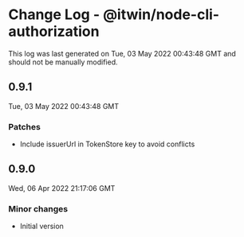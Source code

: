 # Change Log - @itwin/node-cli-authorization

This log was last generated on Tue, 03 May 2022 00:43:48 GMT and should not be manually modified.

## 0.9.1
Tue, 03 May 2022 00:43:48 GMT

### Patches

- Include issuerUrl in TokenStore key to avoid conflicts

## 0.9.0
Wed, 06 Apr 2022 21:17:06 GMT

### Minor changes

- Initial version

